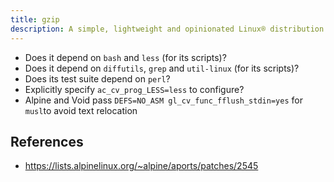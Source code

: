```yaml
---
title: gzip
description: A simple, lightweight and opinionated Linux® distribution based on musl libc and toybox
---
```


- Does it depend on `bash` and `less` (for its scripts)?
- Does it depend on `diffutils`, `grep` and `util-linux` (for its scripts)?
- Does its test suite depend on `perl`?
- Explicitly specify `ac_cv_prog_LESS=less` to configure?
- Alpine and Void pass `DEFS=NO_ASM gl_cv_func_fflush_stdin=yes` for `musl`to avoid text relocation

## References
- https://lists.alpinelinux.org/~alpine/aports/patches/2545
